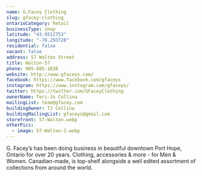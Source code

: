 ```yaml
---
name: G.Facey Clothing
slug: gfacey-clothing
ontarioCategory: Retail
businessType: shop
latitude: "43.9512753"
longitude: "-78.293728"
residential: false
vacant: false
address: 57 Walton Street
title: Walton-57
phone: 905-885-1838
website: http://www.gfaceys.com/
facebook: https://www.facebook.com/gfaceys
instagram: https://www.instagram.com/gfaceys/
twitter: https://twitter.com/GFaceyClothing
ownerName: Teri-Jo Collina
mailingList: team@gfacey.com
buildingOwner: TJ Collina
buildingMailingList: gfaceys@gmail.com
storefront: 57-Walton.webp
otherPics:
  - image: 57-Walton-2.webp
---
```


G. Facey’s has been doing business in beautiful downtown Port Hope, Ontario for over 20 years. Clothing, accessories &
more - for Men & Women. Canadian-made, is top-shelf alongside a well edited assortment of collections from around the
world.


